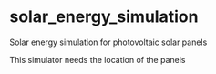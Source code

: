 # solar_energy_simulation
Solar energy simulation for photovoltaic solar panels

This simulator needs the location of the panels
